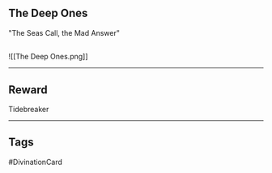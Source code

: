 ## The Deep Ones
"The Seas Call, the Mad Answer"
## 
![[The Deep Ones.png]]

---
## Reward
Tidebreaker

---
## Tags
#DivinationCard